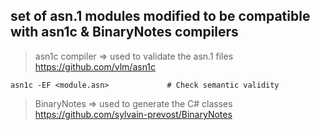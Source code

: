 
## set of asn.1 modules modified to be compatible with asn1c & BinaryNotes compilers


> asn1c compiler => used to validate the asn.1 files  
> https://github.com/vlm/asn1c  
  
`````code
asn1c -EF <module.asn>             # Check semantic validity
`````


> BinaryNotes => used to generate the C# classes  
> https://github.com/sylvain-prevost/BinaryNotes  

`````code

`````

